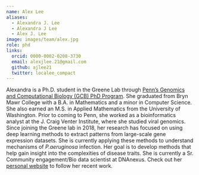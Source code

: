 ```yaml
---
name: Alex Lee
aliases:
  - Alexandra J. Lee
  - Alexandra J Lee
  - Alex J. Lee
image: images/team/alex.jpg
role: phd
links:
  orcid: 0000-0002-0208-3730
  email: alexjlee.21@gmail.com
  github: ajlee21
  twitter: localee_compact
---
```


Alexandra is a Ph.D. student in the Greene Lab through [Penn’s Genomics and Computational Biology (GCB) PhD Program](https://www.med.upenn.edu/gcb/).
She graduated from Bryn Mawr College with a B.A. in Mathematics and a minor in Computer Science.
She also earned an M.S. in Applied Mathematics from the University of Washington.
Prior to coming to Penn, she worked as a bioinformatics analyst at the J. Craig Venter Institute, where she studied viral genomics.
Since joining the Greene lab in 2018, her research has focused on using deep learning methods to extract patterns from large-scale gene expression datasets.
She is currently applying these methods to understand mechanisms of _P.aeruginosa_ infection.
Her goal is to develop methods that help gain insight into the complexities of disease traits.
She is currently a Sr. Community engagement/Bio data scientist at DNAnexus.
Check out her [personal website](https://ajlee21.github.io/) to follow her recent work.
